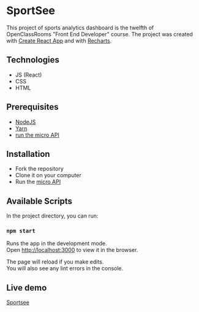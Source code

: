 # SportSee

This project of sports analytics dashboard is the twelfth of OpenClassRooms "Front End Developer" course.
The project was created with [Create React App](https://github.com/facebook/create-react-app) and with [Recharts](https://github.com/recharts/recharts).


## Technologies

- JS (React)
- CSS
- HTML

## Prerequisites

- [NodeJS](https://nodejs.org/en/)
- [Yarn](https://yarnpkg.com/)
- [run the micro API](https://github.com/Webnume/P9-front-end-dashboard)

## Installation

- Fork the repository
- Clone it on your computer
- Run the [micro API](https://github.com/Webnume/P9-front-end-dashboard)



## Available Scripts

In the project directory, you can run:

### `npm start`

Runs the app in the development mode.\
Open [http://localhost:3000](http://localhost:3000) to view it in the browser.

The page will reload if you make edits.\
You will also see any lint errors in the console.

## Live demo

[Sportsee](https://gallant-kare-abce48.netlify.app/)